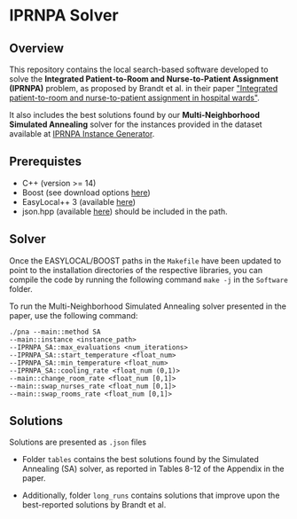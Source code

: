 <!---
I need to write a README.md that explains how to compile
-->
# IPRNPA Solver
## Overview

This repository contains the local search-based software developed to solve the **Integrated Patient-to-Room and Nurse-to-Patient Assignment (IPRNPA)** problem, as proposed by Brandt et al. in their paper ["Integrated patient-to-room and
nurse-to-patient assignment in hospital wards"](https://arxiv.org/abs/2309.10739).

It also includes the best solutions found by our **Multi-Neighborhood Simulated Annealing** solver for the instances provided in the dataset available at [IPRNPA Instance Generator](https://github.com/TLKT0M/IPRNPA_instance_generator).

## Prerequistes

- C++ (version >= 14)
- Boost (see download options [here](https://www.boost.org/))
- EasyLocal++ 3 (available [here](https://bitbucket.org/satt/easylocal-3))
- json.hpp (available [here](https://github.com/nlohmann/json/blob/develop/single_include/nlohmann/json.hpp)) should be included in the path.

## Solver

Once the EASYLOCAL/BOOST paths in the ```Makefile``` have been updated to point to the installation directories of the respective libraries, you can compile the code by running the following command ```make -j``` in the ```Software``` folder.

To run the Multi-Neighborhood Simulated Annealing solver presented in the paper, use the following command: 

    ./pna --main::method SA
    --main::instance <instance_path> 
    --IPRNPA_SA::max_evaluations <num_iterations> 
    --IPRNPA_SA::start_temperature <float_num> 
    --IPRNPA_SA::min_temperature <float_num>  
    --IPRNPA_SA::cooling_rate <float_num (0,1)> 
    --main::change_room_rate <float_num [0,1]>  
    --main::swap_nurses_rate <float_num [0,1]> 
    --main::swap_rooms_rate <float_num [0,1]>

<!--the list of QSA parameters can be found with 

    ./pna --main::inst <instance_path> --main::method QSA --help
--->

## Solutions
Solutions are presented as ```.json``` files

* Folder ```tables``` contains the best solutions found by the Simulated Annealing (SA) solver, as reported in Tables 8-12 of the Appendix in the paper.

* Additionally, folder ```long_runs``` contains solutions that improve upon the best-reported solutions by Brandt et al.









